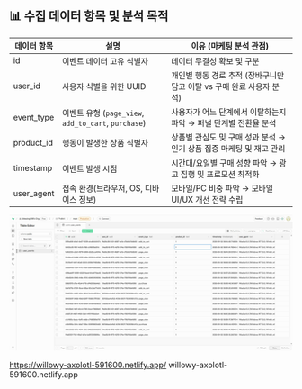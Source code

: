 ## 📊 수집 데이터 항목 및 분석 목적

| 데이터 항목  | 설명 | 이유 (마케팅 분석 관점) |
|--------------|------|--------------------------|
| id | 이벤트 데이터 고유 식별자 | 데이터 무결성 확보 및 구분 |
| user_id | 사용자 식별을 위한 UUID | 개인별 행동 경로 추적 (장바구니만 담고 이탈 vs 구매 완료 사용자 분석) |
| event_type | 이벤트 유형 (`page_view`, `add_to_cart`, `purchase`) | 사용자가 어느 단계에서 이탈하는지 파악 → 퍼널 단계별 전환율 분석 |
| product_id | 행동이 발생한 상품 식별자 | 상품별 관심도 및 구매 성과 분석 → 인기 상품 집중 마케팅 및 재고 관리 |
| timestamp | 이벤트 발생 시점 | 시간대/요일별 구매 성향 파악 → 광고 집행 및 프로모션 최적화 |
| user_agent | 접속 환경(브라우저, OS, 디바이스 정보) | 모바일/PC 비중 파악 → 모바일 UI/UX 개선 전략 수립 |

![data.jpg](https://github.com/blessing1818/Web/blob/main/data.jpg)

https://willowy-axolotl-591600.netlify.app/
willowy-axolotl-591600.netlify.app